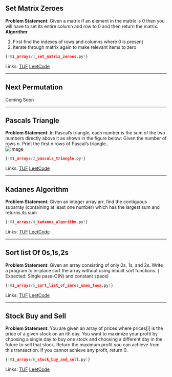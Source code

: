 ## Set Matrix Zeroes

**Problem Statement**: Given a matrix if an element in the matrix is 0 then you will have to set its entire column and row to 0 and then return the matrix.<br>
**Algorithm**:<br>
1. First find the indexes of rows and columns where 0 is present<br>
2. Iterate through matrix again to make relevant items to zero<br>


```py
{!01_arrays/1_set_matrix_zeroes.py!}
```

Links: [TUF](https://takeuforward.org/data-structure/set-matrix-zero/) [LeetCode](https://leetcode.com/problems/set-matrix-zeroes/)<br>

---

## Next Permutation

Coming Soon

---

## Pascals Triangle

**Problem Statement**: In Pascal’s triangle, each number is the sum of the two numbers directly above it as shown in the figure below:
Given the number of rows n. Print the first n rows of Pascal’s triangle..<br>
![image](https://upload.wikimedia.org/wikipedia/commons/0/0d/PascalTriangleAnimated2.gif)

```py
{!01_arrays/2_pascals_triangle.py!}
```

Links: [TUF](https://takeuforward.org/data-structure/program-to-generate-pascals-triangle/) [LeetCode](https://leetcode.com/problems/pascals-triangle/)<br>

---

## Kadanes Algorithm
**Problem Statement**: Given an integer array arr, find the contiguous subarray (containing at least one number) which
has the largest sum and returns its sum<br>
```py
{!01_arrays/4_kadanes_algorithm.py!}
```
Links: [TUF](https://takeuforward.org/data-structure/kadanes-algorithm-maximum-subarray-sum-in-an-array/) [LeetCode](https://leetcode.com/problems/maximum-subarray/)

---

## Sort list Of 0s,1s,2s
**Problem Statement**: Given an array consisting of only 0s, 1s, and 2s. Write a program to in-place sort the array without using inbuilt sort functions. ( Expected: Single pass-O(N) and constant space)<br>
```py
{!01_arrays/5_sort_list_of_zeros_ones_twos.py!}
```
Links: [TUF](https://takeuforward.org/data-structure/sort-an-array-of-0s-1s-and-2s/) [LeetCode](https://leetcode.com/problems/sort-colors/)

---

## Stock Buy and Sell

**Problem Statement**: You are given an array of prices where prices[i] is the price of a given stock on an ith day. You want to maximize your profit by choosing a single day to buy one stock and choosing a different day in the future to sell that stock. Return the maximum profit you can achieve from this transaction. If you cannot achieve any profit, return 0.<br>
```py
{!01_arrays/6_stock_buy_and_sell.py!}
```
Links: [TUF](https://takeuforward.org/data-structure/stock-buy-and-sell/) [LeetCode](https://leetcode.com/problems/best-time-to-buy-and-sell-stock/)